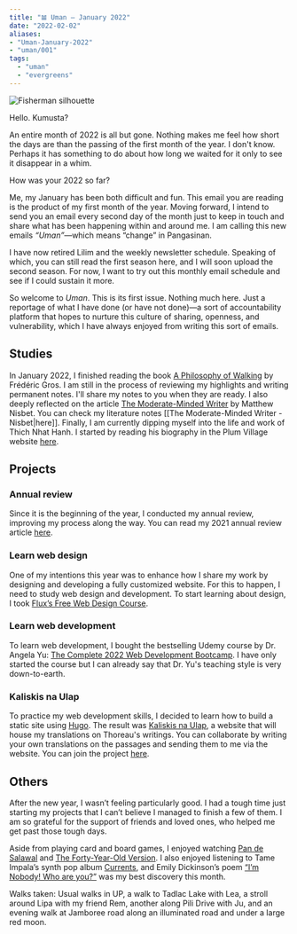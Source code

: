 ```yaml
---
title: "𝌡 Uman — January 2022"
date: "2022-02-02"
aliases:
- "Uman-January-2022"
- "uman/001"
tags:
  - "uman"
  - "evergreens"
---
```


![Fisherman silhouette](essays/images/001/fisherman-silhouette.jpg)

Hello. Kumusta?

An entire month of 2022 is all but gone. Nothing makes me feel how short the days are than the passing of the first month of the year. I don't know. Perhaps it has something to do about how long we waited for it only to see it disappear in a whim.

How was your 2022 so far?

Me, my January has been both difficult and fun. This email you are reading is the product of my first month of the year. Moving forward, I intend to send you an email every second day of the month just to keep in touch and share what has been happening within and around me. I am calling this new emails _“Uman”_—which means “change” in Pangasinan.

I have now retired Lilim and the weekly newsletter schedule. Speaking of which, you can still read the first season here, and I will soon upload the second season. For now, I want to try out this monthly email schedule and see if I could sustain it more.

So welcome to _Uman_. This is its first issue. Nothing much here. Just a reportage of what I have done (or have not done)—a sort of accountability platform that hopes to nurture this culture of sharing, openness, and vulnerability, which I have always enjoyed from writing this sort of emails.

## Studies

In January 2022, I finished reading the book [A Philosophy of Walking](https://www.goodreads.com/book/show/18339944-a-philosophy-of-walking) by Frédéric Gros. I am still in the process of reviewing my highlights and writing permanent notes. I'll share my notes to you when they are ready. I also deeply reflected on the article [The Moderate-Minded Writer](https://mattnisbet.substack.com/p/the-moderate-minded-writer) by Matthew Nisbet. You can check my literature notes [[The Moderate-Minded Writer - Nisbet|here]]. Finally, I am currently dipping myself into the life and work of Thich Nhat Hanh. I started by reading his biography in the Plum Village website [here](https://plumvillage.org/about/thich-nhat-hanh/thich-nhat-hanh-full-biography/).

## Projects

### Annual review

Since it is the beginning of the year, I conducted my annual review, improving my process along the way. You can read my 2021 annual review article [here](/2021-annual-review/).

### Learn web design

One of my intentions this year was to enhance how I share my work by designing and developing a fully customized website. For this to happen, I need to study web design and development. To start learning about design, I took [Flux’s Free Web Design Course](https://youtube.com/playlist?list=PLXC_gcsKLD6n7p6tHPBxsKjN5hA_quaPI).

### Learn web development

To learn web development, I bought the bestselling Udemy course by Dr. Angela Yu: [The Complete 2022 Web Development Bootcamp](https://www.udemy.com/course/the-complete-web-development-bootcamp/). I have only started the course but I can already say that Dr. Yu's teaching style is very down-to-earth.

### Kaliskis na Ulap

To practice my web development skills, I decided to learn how to build a static site using [Hugo](https://gohugo.io/). The result was [Kaliskis na Ulap](https://kaliskisnaulap.com/), a website that will house my translations on Thoreau's writings. You can collaborate by writing your own translations on the passages and sending them to me via the website. You can join the project [here](https://www.craft.do/s/LXnNJVva6enIph).

## Others

After the new year, I wasn’t feeling particularly good. I had a tough time just starting my projects that I can’t believe I managed to finish a few of them. I am so grateful for the support of friends and loved ones, who helped me get past those tough days.

Aside from playing card and board games, I enjoyed watching [Pan de Salawal](https://www.youtube.com/watch?v=2XNSWSK1ZuA) and [The Forty-Year-Old Version](https://www.youtube.com/watch?v=RRpGNnaDzeE). I also enjoyed listening to Tame Impala’s synth pop album [Currents](https://open.spotify.com/album/79dL7FLiJFOO0EoehUHQBv?si=Cy8p4TqPQ1O5Q4dBgn810Q), and Emily Dickinson’s poem [“I’m Nobody! Who are you?”](https://poets.org/poem/im-nobody-who-are-you-260) was my best discovery this month.

Walks taken: Usual walks in UP, a walk to Tadlac Lake with Lea, a stroll around Lipa with my friend Rem, another along Pili Drive with Ju, and an evening walk at Jamboree road along an illuminated road and under a large red moon.
